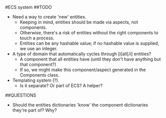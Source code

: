 #ECS system
##TODO
- Need a way to create 'new' entities.
  - Keeping in mind, entities should be made via aspects, not components.
  - Otherwise, there's a risk of entities without the right components to touch a process.
  - Entities can be any hashable value; if no hashable value is supplied, we use an integer.
- A type of domain that automatically cycles through [i]all[/i] entities?
  - A component that all entities have (until they don't have anything but that component?)
  - If so, we might make this component/aspect generated in the Components class.
- Templating system (?).
  - Is it separate? Or part of ECS? A helper?


##QUESTIONS
- Should the entities dictionaries 'know' the component dictionaries they're part of? Why?

